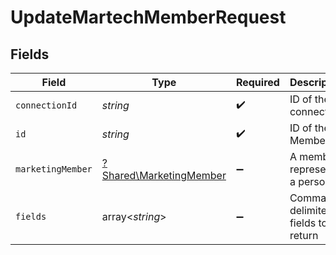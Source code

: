 # UpdateMartechMemberRequest


## Fields

| Field                                                             | Type                                                              | Required                                                          | Description                                                       |
| ----------------------------------------------------------------- | ----------------------------------------------------------------- | ----------------------------------------------------------------- | ----------------------------------------------------------------- |
| `connectionId`                                                    | *string*                                                          | :heavy_check_mark:                                                | ID of the connection                                              |
| `id`                                                              | *string*                                                          | :heavy_check_mark:                                                | ID of the Member                                                  |
| `marketingMember`                                                 | [?Shared\MarketingMember](../../Models/Shared/MarketingMember.md) | :heavy_minus_sign:                                                | A member represents a person                                      |
| `fields`                                                          | array<*string*>                                                   | :heavy_minus_sign:                                                | Comma-delimited fields to return                                  |